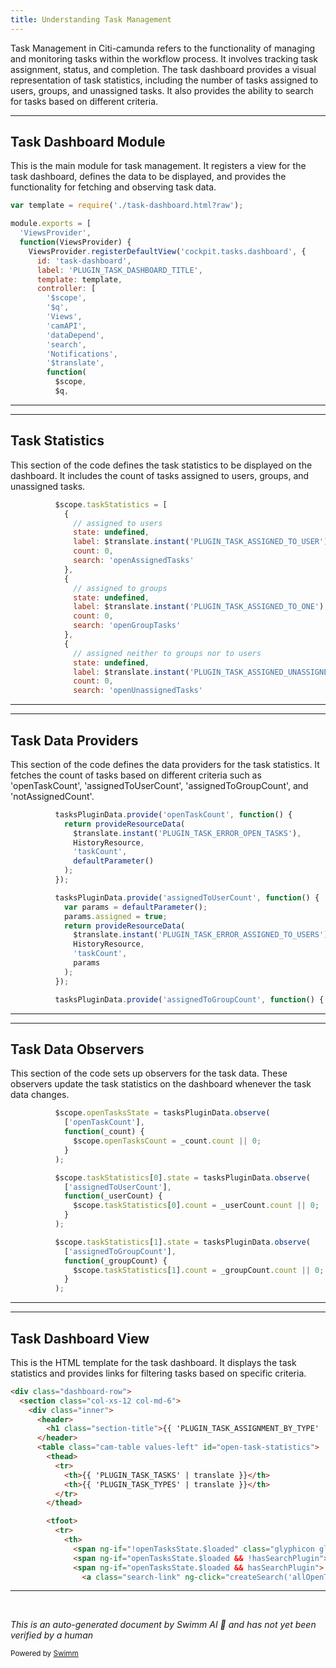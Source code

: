 ```yaml
---
title: Understanding Task Management
---
```

Task Management in Citi-camunda refers to the functionality of managing and monitoring tasks within the workflow process. It involves tracking task assignment, status, and completion. The task dashboard provides a visual representation of task statistics, including the number of tasks assigned to users, groups, and unassigned tasks. It also provides the ability to search for tasks based on different criteria.

<SwmSnippet path="/webapps/frontend/ui/cockpit/plugins/tasks/app/views/dashboard/task-dashboard.js" line="20">

---

## Task Dashboard Module

This is the main module for task management. It registers a view for the task dashboard, defines the data to be displayed, and provides the functionality for fetching and observing task data.

```javascript
var template = require('./task-dashboard.html?raw');

module.exports = [
  'ViewsProvider',
  function(ViewsProvider) {
    ViewsProvider.registerDefaultView('cockpit.tasks.dashboard', {
      id: 'task-dashboard',
      label: 'PLUGIN_TASK_DASHBOARD_TITLE',
      template: template,
      controller: [
        '$scope',
        '$q',
        'Views',
        'camAPI',
        'dataDepend',
        'search',
        'Notifications',
        '$translate',
        function(
          $scope,
          $q,
```

---

</SwmSnippet>

<SwmSnippet path="/webapps/frontend/ui/cockpit/plugins/tasks/app/views/dashboard/task-dashboard.js" line="53">

---

## Task Statistics

This section of the code defines the task statistics to be displayed on the dashboard. It includes the count of tasks assigned to users, groups, and unassigned tasks.

```javascript
          $scope.taskStatistics = [
            {
              // assigned to users
              state: undefined,
              label: $translate.instant('PLUGIN_TASK_ASSIGNED_TO_USER'),
              count: 0,
              search: 'openAssignedTasks'
            },
            {
              // assigned to groups
              state: undefined,
              label: $translate.instant('PLUGIN_TASK_ASSIGNED_TO_ONE'),
              count: 0,
              search: 'openGroupTasks'
            },
            {
              // assigned neither to groups nor to users
              state: undefined,
              label: $translate.instant('PLUGIN_TASK_ASSIGNED_UNASSIGNED'),
              count: 0,
              search: 'openUnassignedTasks'
```

---

</SwmSnippet>

<SwmSnippet path="/webapps/frontend/ui/cockpit/plugins/tasks/app/views/dashboard/task-dashboard.js" line="126">

---

## Task Data Providers

This section of the code defines the data providers for the task statistics. It fetches the count of tasks based on different criteria such as 'openTaskCount', 'assignedToUserCount', 'assignedToGroupCount', and 'notAssignedCount'.

```javascript
          tasksPluginData.provide('openTaskCount', function() {
            return provideResourceData(
              $translate.instant('PLUGIN_TASK_ERROR_OPEN_TASKS'),
              HistoryResource,
              'taskCount',
              defaultParameter()
            );
          });

          tasksPluginData.provide('assignedToUserCount', function() {
            var params = defaultParameter();
            params.assigned = true;
            return provideResourceData(
              $translate.instant('PLUGIN_TASK_ERROR_ASSIGNED_TO_USERS'),
              HistoryResource,
              'taskCount',
              params
            );
          });

          tasksPluginData.provide('assignedToGroupCount', function() {
```

---

</SwmSnippet>

<SwmSnippet path="/webapps/frontend/ui/cockpit/plugins/tasks/app/views/dashboard/task-dashboard.js" line="216">

---

## Task Data Observers

This section of the code sets up observers for the task data. These observers update the task statistics on the dashboard whenever the task data changes.

```javascript
          $scope.openTasksState = tasksPluginData.observe(
            ['openTaskCount'],
            function(_count) {
              $scope.openTasksCount = _count.count || 0;
            }
          );

          $scope.taskStatistics[0].state = tasksPluginData.observe(
            ['assignedToUserCount'],
            function(_userCount) {
              $scope.taskStatistics[0].count = _userCount.count || 0;
            }
          );

          $scope.taskStatistics[1].state = tasksPluginData.observe(
            ['assignedToGroupCount'],
            function(_groupCount) {
              $scope.taskStatistics[1].count = _groupCount.count || 0;
            }
          );

```

---

</SwmSnippet>

<SwmSnippet path="/webapps/frontend/ui/cockpit/plugins/tasks/app/views/dashboard/task-dashboard.html" line="2">

---

## Task Dashboard View

This is the HTML template for the task dashboard. It displays the task statistics and provides links for filtering tasks based on specific criteria.

```html
<div class="dashboard-row">
  <section class="col-xs-12 col-md-6">
    <div class="inner">
      <header>
        <h1 class="section-title">{{ 'PLUGIN_TASK_ASSIGNMENT_BY_TYPE' | translate }}</h1>
      </header>
      <table class="cam-table values-left" id="open-task-statistics">
        <thead>
          <tr>
            <th>{{ 'PLUGIN_TASK_TASKS' | translate }}</th>
            <th>{{ 'PLUGIN_TASK_TYPES' | translate }}</th>
          </tr>
        </thead>

        <tfoot>
          <tr>
            <th>
              <span ng-if="!openTasksState.$loaded" class="glyphicon glyphicon-refresh animate-spin"></span>
              <span ng-if="openTasksState.$loaded && !hasSearchPlugin">{{ openTasksCount }}</span>
              <span ng-if="openTasksState.$loaded && hasSearchPlugin">
                <a class="search-link" ng-click="createSearch('allOpenTasks', 'statistics')">{{ openTasksCount }}</a>
```

---

</SwmSnippet>

&nbsp;

*This is an auto-generated document by Swimm AI 🌊 and has not yet been verified by a human*

<SwmMeta version="3.0.0" repo-id="Z2l0aHViJTNBJTNBQ2l0aS1jYW11bmRhJTNBJTNBZ2lsYWRuYXZvdA==" repo-name="Citi-camunda" doc-type="overview"><sup>Powered by [Swimm](/)</sup></SwmMeta>
